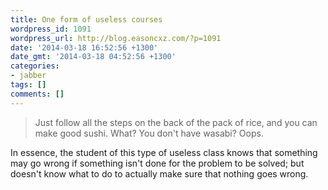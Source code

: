 ```yaml
---
title: One form of useless courses
wordpress_id: 1091
wordpress_url: http://blog.easoncxz.com/?p=1091
date: '2014-03-18 16:52:56 +1300'
date_gmt: '2014-03-18 04:52:56 +1300'
categories:
- jabber
tags: []
comments: []
---
```

<blockquote>
  Just follow all the steps on the back of the pack of rice, and you can make good sushi. What? You don't have wasabi? Oops.
</p></blockquote>
<p>In essence, the student of this type of useless class knows that something may go wrong if something isn't done for the problem to be solved; but doesn't know what to do to actually make sure that nothing goes wrong.</p>
